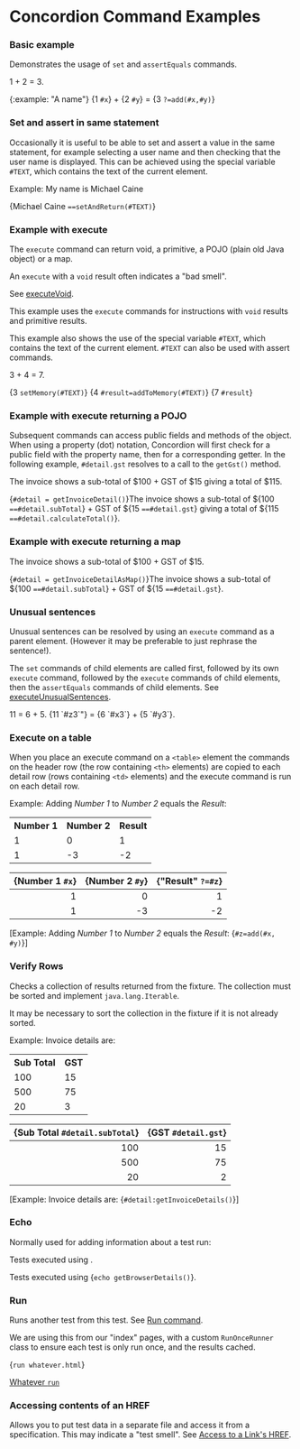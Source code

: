 # Concordion Command Examples

### Basic example

Demonstrates the usage of `set` and `assertEquals` commands.

<div class="example">
<span concordion:set="#x">1</span> + <span concordion:set="#y">2</span> = <span concordion:assertEquals="add(#x, #y)">3</span>.
</div>

<!--
{#x=}1{} + {#y=}2{} = {add(#x,#y)==}3{}
{.set #x}1{} + {.set #y}2{} = {.is add(#x,#y)}3{}
{.set #x="1"} + {.set #y="2"} = {.is add(#x,#y)=="3"}
-->

{:example: "A name"}
{1 `#x`} + {2 `#y`} = {3 `?=add(#x,#y)`}

### Set and assert in same statement

Occasionally it is useful to be able to set and assert a value in the same statement, for example selecting a user name and then checking that the user name is displayed.
This can be achieved using the special variable `#TEXT`, which contains the text of the current element.

<div class="example">
Example: My name is <span concordion:assertEquals="setAndReturn(#TEXT)">Michael Caine</span>

{Michael Caine `==setAndReturn(#TEXT)`}
</div>

### Example with execute

The `execute` command can return void, a primitive, a POJO (plain old Java object) or a map.

An `execute` with a `void` result often indicates a "bad smell".

See [executeVoid](http://concordion.org/Tutorial.html#executeVoid).

This example uses the `execute` commands for instructions with `void` results and primitive results.

This example also shows the use of the special variable `#TEXT`, which contains the text of the current element.
`#TEXT` can also be used with assert commands.

<div class="example">
<span concordion:execute="setMemory(#TEXT)">3</span> +
<span concordion:execute="#result = addToMemory(#TEXT)">4</span> =
<span concordion:assertEquals="#result">7</span>.

{3 `setMemory(#TEXT)`}
{4 `#result=addToMemory(#TEXT)`}
{7 `#result`}
</div>

### Example with execute returning a POJO

Subsequent commands can access public fields and methods of the object. When using a property (dot) notation,
Concordion will first check for a public field with the property name, then for a corresponding getter.
In the following example, `#detail.gst` resolves to a call to the `getGst()` method.

<div class="example">
<span concordion:execute="#detail = getInvoiceDetail()"/>The invoice shows a sub-total of
$<span concordion:assertEquals="#detail.subTotal">100</span> + GST of
$<span concordion:assertEquals="#detail.gst">15</span> giving a total of
$<span concordion:assertEquals="#detail.calculateTotal()">115</span>.

{`#detail = getInvoiceDetail()`}The invoice shows a sub-total of
${100 `==#detail.subTotal`} + GST of
${15 `==#detail.gst`} giving a total of
${115 `==#detail.calculateTotal()`}.
</div>

### Example with execute returning a map

<div class="example">
<span concordion:execute="#detail = getInvoiceDetailAsMap()"/>The invoice shows a sub-total of
$<span concordion:assertEquals="#detail.subTotal">100</span> + GST of
$<span concordion:assertEquals="#detail.gst">15</span>.

{`#detail = getInvoiceDetailAsMap()`}The invoice shows a sub-total of
${100 `==#detail.subTotal`} + GST of
${15 `==#detail.gst`}.
</div>

### Unusual sentences

Unusual sentences can be resolved by using an `execute` command as a parent element.
(However it may be preferable to just rephrase the sentence!).

The `set` commands of child elements are called first,
followed by its own `execute` command,
followed by the `execute` commands of child elements,
then the `assertEquals` commands of child elements.
See [executeUnusualSentences](http://concordion.org/Tutorial.html#executeUnusualSentences).

<div class="example">
<span concordion:execute="#z3=add(#x3,#y3)">
<span concordion:assertEquals="#z3">11</span> = <span concordion:set="#x3">6</span> + <span concordion:set="#y3">5</span>.
</span>

<span concordion:execute="#z3=add(#x3,#y3)">
{11 `#z3`"} = {6 `#x3`} + {5 `#y3`}.
</span>

</div>

### Execute on a table

When you place an execute command on a `<table>` element the commands on the header row
(the row containing `<th>` elements) are copied to each detail row (rows containing `<td>` elements)
and the execute  command is run on each detail row.

<div class="example">
<p>Example: Adding <i>Number 1</i> to <i>Number 2</i> equals the <i>Result</i>:</p>
<table concordion:execute="#z=add(#x,#y)">
<tr><th concordion:set="#x">Number 1</th><th concordion:set="#y">Number 2</th><th concordion:assertEquals="#z">Result</th></tr>
<tr><td>1</td><td>0</td><td>1</td></tr>
<tr><td>1</td><td>-3</td><td>-2</td></tr>
</table>
</div>

| {Number 1 `#x`} | {Number 2 `#y`} | {"Result" `?=#z`} |
| --------------: | --------------: | -------------: |
|               1 |               0 |              1 |
|               1 |              -3 |             -2 |
[Example: Adding _Number 1_ to _Number 2_ equals the _Result_: {`#z=add(#x, #y)`}]

### Verify Rows

Checks a collection of results returned from the fixture.
The collection must be sorted and implement `java.lang.Iterable`.

It may be necessary to sort the collection in the fixture if it is not already sorted.

<div class="example">
<p>Example: Invoice details are:</p>
<table concordion:verifyRows="#detail : getInvoiceDetails()">
<tr><th concordion:assertEquals="#detail.subTotal">Sub Total</th><th concordion:assertEquals="#detail.gst">GST</th></tr>
<tr><td>100</td><td>15</td></tr>
<tr><td>500</td><td>75</td></tr>
<tr><td>20</td><td>3</td></tr>
</table>
</div>

| {Sub Total `#detail.subTotal`} | {GST `#detail.gst`} |
| ------------------------------: | -------------------: |
|                             100 |                   15 |
|                             500 |                   75 |
|                              20 |                    2 |
[Example: Invoice details are: {`#detail:getInvoiceDetails()`}]

### Echo

Normally used for adding information about a test run:

<div class="example">
Tests executed using <span concordion:echo="getBrowserDetails()"></span>.

Tests executed using {`echo getBrowserDetails()`}.
</div>

### Run

Runs another test from this test. See [Run command](http://concordion.org/dist/1.3.1/test-output/concordion/spec/concordion/command/run/Run.html).

We are using this from our "index" pages, with a custom `RunOnceRunner` class
to ensure each test is only run once, and the results cached.

<!-- <a concordion:run="concordion" href="whatever.html">Whatever</a> -->

{`run whatever.html`}

[Whatever `run`](whatever.html)

### Accessing contents of an HREF

Allows you to put test data in a separate file and access it from a specification.
This may indicate a "test smell".
See [Access to a Link's HREF](http://concordion.org/dist/1.3.1/test-output/concordion/spec/concordion/command/execute/AccessToLinkHref.html).
